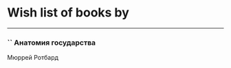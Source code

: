 # Wish list of books by [](https://plus.google.com/u/0/115449516373977572535/)
---

### `` Анатомия государства
Мюррей Ротбард

